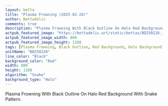```yaml
---
layout: betta
title: "Plasma Frowning (2025-02-26)"
author: Bettadelic
comments: true
description: "Plasma Frowning With Black Outline On Halo Red Background With Snake Pattern."
actpub_featured_image: "https://bettadelic.art/static/bettas/BD250226.jpg"
actpub_featured_image_width: 800
actpub_featured_image_height: 1200
tags: [Plasma Frowning, Black Outline, Red Background, Halo Background Pattern, Snake Pattern, February 2025]
unitName: "BD250226"
line_color: "Black"
background_color: "Red"
width: 800
height: 1200
algorithm: "Snake"
background_type: "Halo"
---
```


Plasma Frowning With Black Outline On Halo Red Background With Snake Pattern.
